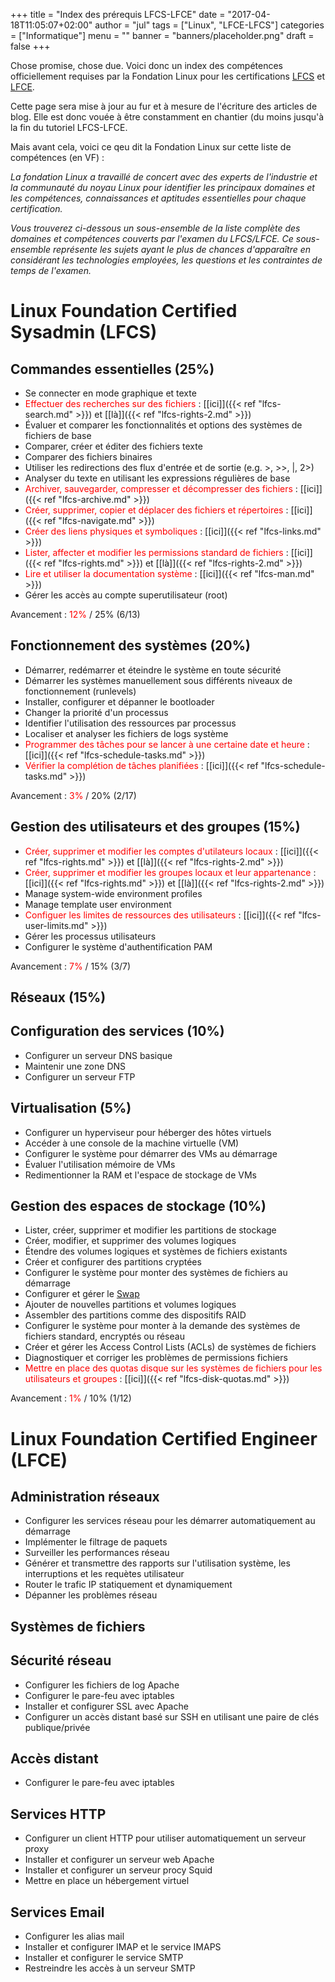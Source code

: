 +++
title      = "Index des prérequis LFCS-LFCE"
date       = "2017-04-18T11:05:07+02:00"
author     = "jul"
tags       = ["Linux", "LFCE-LFCS"]
categories = ["Informatique"]
menu       = ""
banner     = "banners/placeholder.png"
draft      = false
+++

<!-- â ê î ô û -->


Chose promise, chose due. Voici donc un index des compétences officiellement requises par la Fondation Linux pour les certifications [LFCS](https://training.linuxfoundation.org/certification/lfcs) et [LFCE](https://training.linuxfoundation.org/certification/lfce).

<div class="warning">Cette page sera mise à jour au fur et à mesure de l'écriture des articles de blog. Elle est donc vouée à être constamment en chantier (du moins jusqu'à la fin du tutoriel LFCS-LFCE.</div>

Mais avant cela, voici ce qeu dit la Fondation Linux sur cette liste de compétences (en VF) :

_La fondation Linux a travaillé de concert avec des experts de l'industrie et la communauté du noyau Linux pour identifier les principaux domaines et les compétences, connaissances et aptitudes essentielles pour chaque certification._

_Vous trouverez ci-dessous un sous-ensemble de la liste complète des domaines et compétences couverts par l'examen du LFCS/LFCE. Ce sous-ensemble représente les sujets ayant le plus de chances d'apparaître en considérant les technologies employées, les questions et les contraintes de temps de l'examen._

# Linux Foundation Certified Sysadmin (LFCS)

## Commandes essentielles (25%)

- Se connecter en mode graphique et texte
- <span style="color:red">Effectuer des recherches sur des fichiers</span> : [[ici]]({{< ref "lfcs-search.md" >}}) et [[là]]({{< ref "lfcs-rights-2.md" >}})
- Évaluer et comparer les fonctionnalités et options des systèmes de fichiers de base
- Comparer, créer et éditer des fichiers texte
- Comparer des fichiers binaires
- Utiliser les redirections des flux d'entrée et de sortie (e.g. >, >>, |, 2>)
- Analyser du texte en utilisant les expressions régulières de base
- <span style="color:red">Archiver, sauvegarder, compresser et décompresser des fichiers</span> : [[ici]]({{< ref "lfcs-archive.md" >}})
- <span style="color:red">Créer, supprimer, copier et déplacer des fichiers et répertoires</span> : [[ici]]({{< ref "lfcs-navigate.md" >}})
- <span style="color:red">Créer des liens physiques et symboliques</span> : [[ici]]({{< ref "lfcs-links.md" >}})
- <span style="color:red">Lister, affecter et modifier les permissions standard de fichiers</span> : [[ici]]({{< ref "lfcs-rights.md" >}}) et [[là]]({{< ref "lfcs-rights-2.md" >}})
- <span style="color:red">Lire et utiliser la documentation système</span> : [[ici]]({{< ref "lfcs-man.md" >}})
- Gérer les accès au compte superutilisateur (root)

Avancement : <span style="color:red">12%</span> / 25% (6/13)

<!-- 
Essential Commands - 25%

    Log into graphical and text mode consoles
    Search for files
    Evaluate and compare the basic file system features and options
    Compare, create and edit text files
    Compare binary files
    Use input-output redirection (e.g. >, >>, |, 2>)
    Analyze text using basic regular expressions
    Archive, backup, compress, unpack, and uncompress files
    Create, delete, copy, and move files and directories
    Create hard and soft links
    List, set, and change standard file permissions
    Read, and use system documentation
    Manage access to the root account
-->

## Fonctionnement des systèmes (20%)

- Démarrer, redémarrer et éteindre le système en toute sécurité
- Démarrer les systèmes manuellement sous différents niveaux de fonctionnement (runlevels)
- Installer, configurer et dépanner le bootloader
- Changer la priorité d'un processus
- Identifier l'utilisation des ressources par processus
- Localiser et analyser les fichiers de logs système
- <span style="color:red">Programmer des tâches pour se lancer à une certaine date et heure</span> : [[ici]]({{< ref "lfcs-schedule-tasks.md" >}})
- <span style="color:red">Vérifier la complétion de tâches planifiées</span> : [[ici]]({{< ref "lfcs-schedule-tasks.md" >}})

Avancement : <span style="color:red">3%</span> / 20% (2/17)

<!--
Operation of Running Systems - 20%

    Boot, reboot, and shut down a system safely
    Boot systems into different runlevels manually
    Install, configure and troubleshoot the bootloader
    Change the priority of a process
    Identify resource utilization by process
    Locate and analyze system log files
    Schedule tasks to run at a set date and time
    Verify completion of scheduled jobs
    Update software to provide required functionality and security
    Verify the integrity and availability of resources
    Verify the integrity and availability of key processes
    Change kernel runtime parameters, persistent and non-persistent
    Use scripting to automate system maintenance tasks
    Manage the startup process and services
    List and identify SELinux/AppArmor file and process contexts
    Configure and modify SELinux/AppArmor policies
    Install software from source
-->

## Gestion des utilisateurs et des groupes (15%)

- <span style="color:red">Créer, supprimer et modifier les comptes d'utilateurs locaux</span> : [[ici]]({{< ref "lfcs-rights.md" >}}) et [[là]]({{< ref "lfcs-rights-2.md" >}})
- <span style="color:red">Créer, supprimer et modifier les groupes locaux et leur appartenance</span> : [[ici]]({{< ref "lfcs-rights.md" >}}) et [[là]]({{< ref "lfcs-rights-2.md" >}})
- Manage system-wide environment profiles
- Manage template user environment
- <span style="color:red">Configuer les limites de ressources des utilisateurs</span> : [[ici]]({{< ref "lfcs-user-limits.md" >}})
- Gérer les processus utilisateurs
- Configurer le système d'authentification PAM

Avancement : <span style="color:red">7%</span> / 15% (3/7)

<!--
User and Group Management - 15%

    Create, delete, and modify local user accounts
    Create, delete, and modify local groups and group memberships
    Manage system-wide environment profiles
    Manage template user environment
    Configure user resource limits
    Manage user processes
    Configure PAM
-->

## Réseaux (15%)

<!-- Networking - 15%

    Configure networking and hostname resolution statically or dynamically
    Configure network services to start automatically at boot
    Implement packet filtering
    Configure firewall settings
    Start, stop, and check the status of network services
    Statically route IP traffic
    Dynamically route IP traffic
    Synchronize time using other network peers -->

## Configuration des services (10%)
- Configurer un serveur DNS basique
- Maintenir une zone DNS
- Configurer un serveur FTP


<!-- Service Configuration - 10%

    Configure a basic DNS server
    Maintain a DNS zone
    Configure an FTP server
    Configure anonymous-only download on FTP servers
    Provide/configure network shares via NFS
    Provide/configure network shares via CIFS
    Configure email aliases
    Configure SSH servers and clients
    Configure SSH-based remote access using public/private key pairs
    Restrict access to the HTTP proxy server
    Configure an IMAP and IMAPS service
    Query and modify the behavior of system services at various run levels
    Configure an HTTP server
    Configure HTTP server log files
    Restrict access to a web page
    Diagnose routine SELinux/AppArmor policy violations
    Configure database server -->

## Virtualisation (5%)

- Configurer un hyperviseur pour héberger des hôtes virtuels
- Accéder à une console de la machine virtuelle (VM)
- Configurer le système pour démarrer des VMs au démarrage
- Évaluer l'utilisation mémoire de VMs
- Redimentionner la RAM et l'espace de stockage de VMs

<!-- Virtualization - 5%

    Configure a hypervisor to host virtual guests
    Access a VM console
    Configure systems to launch virtual machines at boot
    Evaluate memory usage of virtual machines
    Resize RAM or storage of VMs -->

## Gestion des espaces de stockage (10%)

- Lister, créer, supprimer et modifier les partitions de stockage
- Créer, modifier, et supprimer des volumes logiques
- Étendre des volumes logiques et systèmes de fichiers existants
- Créer et configurer des partitions cryptées
- Configurer le système pour monter des systèmes de fichiers au démarrage
- Configurer et gérer le [Swap](https://fr.wikipedia.org/wiki/M%C3%A9moire_virtuelle#Swapping)
- Ajouter de nouvelles partitions et volumes logiques
- Assembler des partitions comme des dispositifs RAID
- Configurer le système pour monter à la demande des systèmes de fichiers standard, encryptés ou réseau
- Créer et gérer les Access Control Lists (ACLs) de systèmes de fichiers
- Diagnostiquer et corriger les problèmes de permissions fichiers
- <span style="color:red">Mettre en place des quotas disque sur les systèmes de fichiers pour les utilisateurs et groupes</span> : [[ici]]({{< ref "lfcs-disk-quotas.md" >}})

Avancement : <span style="color:red">1%</span> / 10% (1/12)

<!-- Storage Management - 10%

    List, create, delete, and modify storage partitions
    Create, modify and delete Logical Volumes
    Extend existing Logical Volumes and filesystems
    Create and configure encrypted partitions
    Configure systems to mount file systems at or during boot
    Configure and manage swap space
    Add new partitions, and logical volumes
    Assemble partitions as RAID devices
    Configure systems to mount standard, encrypted, and network file systems on demand
    Create and manage filesystem Access Control Lists (ACLs)
    Diagnose and correct file permission problems
    Setup user and group disk quotas for filesystems -->


# Linux Foundation Certified Engineer (LFCE)

## Administration réseaux

- Configurer les services réseau pour les démarrer automatiquement au démarrage
- Implémenter le filtrage de paquets
- Surveiller les performances réseau
- Générer et transmettre des rapports sur l'utilisation système, les interruptions et les requètes utilisateur
- Router le trafic IP statiquement et dynamiquement
- Dépanner les problèmes réseau


<!-- 
Network administration
	Configure network services to start automatically at boot
	Implement packet filtering
	Monitor network performance
	Produce and deliver reports on system use, outages and user requests
	Route IP traffic statically and dynamically
	Troubleshoot network issues
 -->

## Systèmes de fichiers

<!-- 
Network filesystems and file services
	Configure systems to mount standard, encrypted and network file systems on demand
	Create, mount and unmount standard Linux file systems
	Provide/configure network shares via NFS
	Transfer files securely via the network
	Update packages from the network, a repository or the local file system
-->

## Sécurité réseau

- Configurer les fichiers de log Apache
- Configurer le pare-feu avec iptables
- Installer et configurer SSL avec Apache
- Configurer un accès distant basé sur SSH en utilisant une paire de clés publique/privée

<!--
Network security
	Configure Apache log files
	Configure the firewall with iptables
	Install and configure SSL with Apache
	Configuring SSH-based remote access using public/private key pairs
-->

## Accès distant

 - Configurer le pare-feu avec iptables

<!-- 
Remote access
	Configure the firewall with iptables
 -->

## Services HTTP

- Configurer un client HTTP pour utiliser automatiquement un serveur proxy
- Installer et configurer un serveur web Apache
- Installer et configurer un serveur procy Squid
- Mettre en place un hébergement virtuel

<!-- 
HTTP services
	Configure an http client to automatically use a proxy server
	Install and configure an Apache web server
	Install and configure the Squid proxy server
	Restrict access to a web page with Apache
	Restrict access to the Squid proxy server
	Setting up name-based virtual web hosts
 -->


## Services Email

- Configurer les alias mail
- Installer et configurer IMAP et le service IMAPS
- Installer et configurer le service SMTP
- Restreindre les accès à un serveur SMTP

<!-- 
Email services
Configure email aliases
Install and configure an IMAP and IMAPS service
Install and configure an smtp service
Restrict access to an smtp server
 -->
